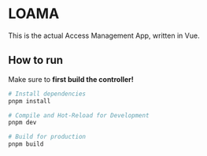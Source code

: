 # LOAMA

This is the actual Access Management App, written in Vue.

## How to run

Make sure to **first build the controller!**

```sh
# Install dependencies
pnpm install

# Compile and Hot-Reload for Development
pnpm dev

# Build for production
pnpm build

```
